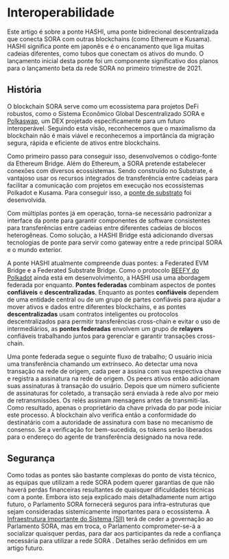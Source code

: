 # Interoperabilidade

Este artigo é sobre a ponte HASHI, uma ponte bidirecional descentralizada que conecta SORA com outras blockchains (como Ethereum e Kusama). HASHI significa ponte em japonês e é o encanamento que liga muitas cadeias diferentes, como tubos que conectam os ativos do mundo. O lançamento inicial desta ponte foi um componente significativo dos planos para o lançamento beta da rede SORA no primeiro trimestre de 2021.

## História

O blockchain SORA serve como um ecossistema para projetos DeFi robustos, como o Sistema Econômico Global Descentralizado SORA e [Polkaswap](./pt/polkaswap), um DEX projetado especificamente para um futuro interoperável. Seguindo esta visão, reconhecemos que o maximalismo da blockchain não é mais viável e reconhecemos a importância da migração segura, rápida e eficiente de ativos entre blockchains.

Como primeiro passo para conseguir isso, desenvolvemos o código-fonte da Ethereum Bridge. Além do Ethereum, a SORA pretende estabelecer conexões com diversos ecossistemas. Sendo construído no Substrate, é vantajoso usar os recursos integrados de transferência entre cadeias para facilitar a comunicação com projetos em execução nos ecossistemas Polkadot e Kusama. Para conseguir isso, a [ponte de substrato](./pt/substrate-bridge) foi desenvolvida.

Com múltiplas pontes já em operação, torna-se necessário padronizar a interface da ponte para garantir componentes de software consistentes para transferências entre cadeias entre diferentes cadeias de blocos heterogêneas. Como solução, a HASHI Bridge está adicionando diversas tecnologias de ponte para servir como gateway entre a rede principal SORA e o mundo exterior.

A ponte HASHI atualmente compreende duas pontes: a Federated EVM Bridge e a Federated Substrate Bridge. Como o protocolo [BEEFY do Polkadot](https://wiki.polkadot.network/docs/learn-consensus#bridging-beefy) ainda está em desenvolvimento, a HASHI usa uma abordagem federada por enquanto. **Pontes federadas** combinam aspectos de pontes **confiáveis** e **descentralizadas**. Enquanto as pontes **confiáveis** dependem de uma entidade central ou de um grupo de partes confiáveis para ajudar a mover ativos e dados entre diferentes blockchains, e as pontes **descentralizadas** usam contratos inteligentes ou protocolos descentralizados para permitir transferências cross-chain e evitar o uso de intermediários, as **pontes federadas** envolvem um grupo de **relayers** confiáveis trabalhando juntos para gerenciar e garantir transações cross-chain.

Uma ponte federada segue o seguinte fluxo de trabalho; O usuário inicia uma transferência chamando um extrínseco. Ao detectar uma nova transação na rede de origem, cada peer a assina com sua respectiva chave e registra a assinatura na rede de origem. Os peers ativos então adicionam suas assinaturas à transação do usuário. Depois que um número suficiente de assinaturas for coletado, a transação será enviada à rede alvo por meio de retransmissões. Os relés assinam mensagens antes de transmiti-las. Como resultado, apenas o proprietário da chave privada do par pode iniciar este processo. A blockchain alvo verifica então a conformidade do destinatário com a autoridade de assinatura com base no mecanismo de consenso. Se a verificação for bem-sucedida, os tokens serão liberados para o endereço do agente de transferência designado na nova rede.

## Segurança

Como todas as pontes são bastante complexas do ponto de vista técnico, as equipas que utilizam a rede SORA podem querer garantias de que não haverá perdas financeiras resultantes de quaisquer dificuldades técnicas com a ponte. Embora isto seja explicado mais detalhadamente num artigo futuro, o Parlamento SORA fornecerá seguros para infra-estruturas que sejam consideradas sistemicamente importantes para o ecossistema. A [Infraestrutura Importante do Sistema (SII)](./pt/social-insurance) terá de ceder a governação ao Parlamento SORA, mas em troca, o Parlamento comprometer-se-á a socializar quaisquer perdas, para dar aos participantes da rede a confiança necessária para utilizar a rede SORA . Detalhes serão definidos em um artigo futuro.